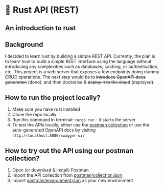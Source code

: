 # 🦀 Rust API (REST)

## An introduction to rust

## Background
I decided to learn rust by building a simple REST API. Currently, the plan is to learn how to build a simple REST interface using the language without introducing any complexities such as databases, caching, or authentication, etc. This project is a web server that exposes a few endpoints doing dummy CRUD operations. The next step would be to ~~introduce OpenAPI docs generation~~ (done), and then dockerise & ~~deploy it to the cloud~~ (deployed).

## How to run the project locally?
1. Make sure you have rust installed
2. Clone the repo locally
3. Run this command in terminal: `cargo run` - it starts the server
4. To test the APIs locally, either use the [postman collection](./postman/) or use the auto-generated OpenAPI docs by visiting `http://localhost:8080/swagger-ui/`

## How to try out the API using our postman collection?
1. Open (or download & install) Postman
2. Import the API collection from [postman/collection.json](./postman/collection.json)
3. Import [postman/environment.json](./postman/environment.json) as your new environment
